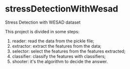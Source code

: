 # stressDetectionWithWesad
Stress Detection with WESAD dataset

This project is divided in some steps:
1. reader: read the data from the pickle file;
2. extractor: extract the features from the data;
3. selector: select the features from the features extracted;
4. classifier: classify the features with classifiers;
5. shooter: it's the algorithm to decide the answer.